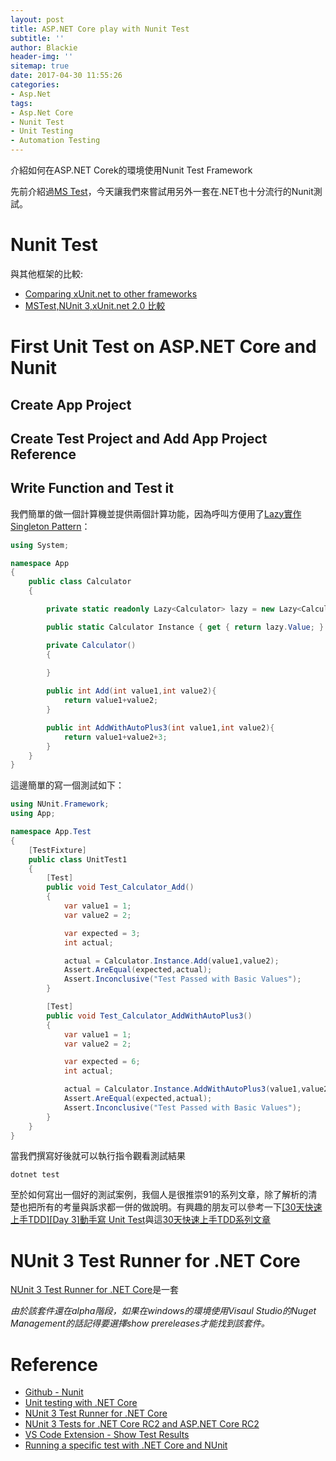 ```yaml
---
layout: post
title: ASP.NET Core play with Nunit Test
subtitle: ''
author: Blackie
header-img: ''
sitemap: true
date: 2017-04-30 11:55:26
categories:
- Asp.Net
tags: 
- Asp.Net Core
- Nunit Test
- Unit Testing
- Automation Testing
---
```


介紹如何在ASP.NET Corek的環境使用Nunit Test Framework

<!-- More -->

先前介紹過[MS Test](http://blackie1019.github.io/2017/04/05/ASP-NET-Core-play-with-MSTest/)，今天讓我們來嘗試用另外一套在.NET也十分流行的Nunit測試。

# Nunit Test #

與其他框架的比較:

- [Comparing xUnit.net to other frameworks](http://xunit.github.io/docs/comparisons.html)
- [MSTest,NUnit 3,xUnit.net 2.0 比較](http://xunit.github.io/docs/comparisons.html)

# First Unit Test on ASP.NET Core and Nunit #

## Create App Project ##

## Create Test Project and Add App Project Reference ##

## Write Function and Test it ##

我們簡單的做一個計算機並提供兩個計算功能，因為呼叫方便用了[Lazy實作Singleton Pattern](http://blackie1019.github.io/2017/04/03/Singleton-Pattern-Implementation-In-CSharp/)：

```csharp
using System;

namespace App
{
    public class Calculator
    {

        private static readonly Lazy<Calculator> lazy = new Lazy<Calculator>(() => new Calculator());

        public static Calculator Instance { get { return lazy.Value; } }

        private Calculator()
        {

        }
        
        public int Add(int value1,int value2){
            return value1+value2;
        }

        public int AddWithAutoPlus3(int value1,int value2){
            return value1+value2+3;
        }
    }
}
```

這邊簡單的寫一個測試如下：

```csharp
using NUnit.Framework;
using App;

namespace App.Test
{
    [TestFixture]
    public class UnitTest1
    {
        [Test]
        public void Test_Calculator_Add()
        {
            var value1 = 1; 
            var value2 = 2;

            var expected = 3;
            int actual;

            actual = Calculator.Instance.Add(value1,value2);
            Assert.AreEqual(expected,actual);
            Assert.Inconclusive("Test Passed with Basic Values");
        }

        [Test]
        public void Test_Calculator_AddWithAutoPlus3()
        {
            var value1 = 1; 
            var value2 = 2;

            var expected = 6;
            int actual;

            actual = Calculator.Instance.AddWithAutoPlus3(value1,value2);
            Assert.AreEqual(expected,actual);
            Assert.Inconclusive("Test Passed with Basic Values");
        }
    }
}
```

當我們撰寫好後就可以執行指令觀看測試結果

    dotnet test



至於如何寫出一個好的測試案例，我個人是很推崇91的系列文章，除了解析的清楚也把所有的考量與訴求都一併的做說明。有興趣的朋友可以參考一下[[30天快速上手TDD][Day 3]動手寫 Unit Test](https://dotblogs.com.tw/hatelove/2012/11/07/learning-tdd-in-30-days-day3-how-to-write-a-unit-test-code)與這[30天快速上手TDD系列文章](https://dotblogs.com.tw/hatelove/2013/01/11/learning-tdd-in-30-days-catalog-and-reference)

# NUnit 3 Test Runner for .NET Core #

[NUnit 3 Test Runner for .NET Core](https://github.com/nunit/dotnet-test-nunit)是一套


*由於該套件還在alpha階段，如果在windows的環境使用Visaul Studio的Nuget Management的話記得要選擇show prereleases才能找到該套件。*

# Reference #

- [Github - Nunit](https://github.com/nunit)
- [Unit testing with .NET Core](https://cmatskas.com/unit-testing-with-net-core/)
- [NUnit 3 Test Runner for .NET Core](https://github.com/nunit/dotnet-test-nunit)
- [NUnit 3 Tests for .NET Core RC2 and ASP.NET Core RC2](http://www.alteridem.net/2016/06/18/nunit-3-testing-net-core-rc2/)
- [VS Code Extension - Show Test Results](https://marketplace.visualstudio.com/items?itemName=EffectiveLabs.ShowTestResults)
- [Running a specific test with .NET Core and NUnit](http://www.jerriepelser.com/blog/running-specific-test-with-dotnet-core-nunit/)